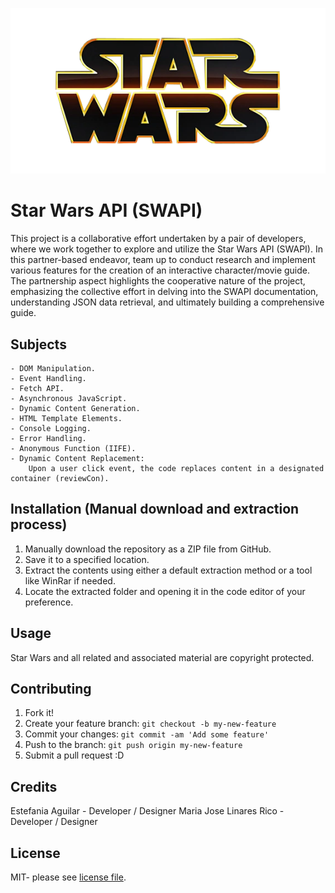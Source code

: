 ![oops, image not found](images/logo.png "Star Wars Icon")


# Star Wars API (SWAPI)  

This project is a collaborative effort undertaken by a pair of developers, where we work together to explore and utilize the Star Wars API (SWAPI). In this partner-based endeavor, team up to conduct research and implement various features for the creation of an interactive character/movie guide. The partnership aspect highlights the cooperative nature of the project, emphasizing the collective effort in delving into the SWAPI documentation, understanding JSON data retrieval, and ultimately building a comprehensive guide. 

## Subjects 

    - DOM Manipulation.
    - Event Handling.
    - Fetch API.
    - Asynchronous JavaScript.
    - Dynamic Content Generation.
    - HTML Template Elements.
    - Console Logging.
    - Error Handling.
    - Anonymous Function (IIFE).
    - Dynamic Content Replacement:
        Upon a user click event, the code replaces content in a designated container (reviewCon).

## Installation (Manual download and extraction process)

1. Manually download the repository as a ZIP file from GitHub.
2. Save it to a specified location.  
3. Extract the contents using either a default extraction method or a tool like WinRar if needed.
4. Locate the extracted folder and opening it in the code editor of your preference.


## Usage  

Star Wars and all related and associated material are copyright protected.  

## Contributing  

1. Fork it!  
2. Create your feature branch: `git checkout -b my-new-feature`  
3. Commit your changes: `git commit -am 'Add some feature'`  
4. Push to the branch: `git push origin my-new-feature`  
5. Submit a pull request :D  


## Credits  

Estefania Aguilar - Developer / Designer
Maria Jose Linares Rico - Developer / Designer

## License  

MIT- please see [license file](LICENSE).  
